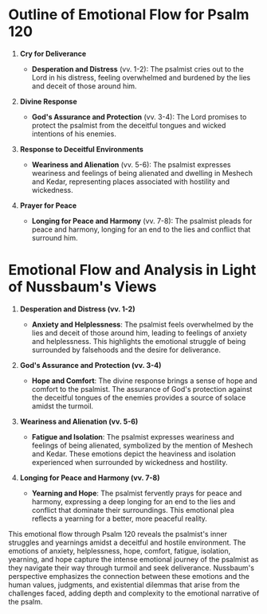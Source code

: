 # Outline of Emotional Flow for Psalm 120

1. **Cry for Deliverance**
   - **Desperation and Distress** (vv. 1-2): The psalmist cries out to the Lord in his distress, feeling overwhelmed and burdened by the lies and deceit of those around him.

2. **Divine Response**
   - **God's Assurance and Protection** (vv. 3-4): The Lord promises to protect the psalmist from the deceitful tongues and wicked intentions of his enemies.

3. **Response to Deceitful Environments**
   - **Weariness and Alienation** (vv. 5-6): The psalmist expresses weariness and feelings of being alienated and dwelling in Meshech and Kedar, representing places associated with hostility and wickedness.

4. **Prayer for Peace**
   - **Longing for Peace and Harmony** (vv. 7-8): The psalmist pleads for peace and harmony, longing for an end to the lies and conflict that surround him.

# Emotional Flow and Analysis in Light of Nussbaum's Views

1. **Desperation and Distress (vv. 1-2)**
   - **Anxiety and Helplessness**: The psalmist feels overwhelmed by the lies and deceit of those around him, leading to feelings of anxiety and helplessness. This highlights the emotional struggle of being surrounded by falsehoods and the desire for deliverance.

2. **God's Assurance and Protection (vv. 3-4)**
   - **Hope and Comfort**: The divine response brings a sense of hope and comfort to the psalmist. The assurance of God's protection against the deceitful tongues of the enemies provides a source of solace amidst the turmoil.

3. **Weariness and Alienation (vv. 5-6)**
   - **Fatigue and Isolation**: The psalmist expresses weariness and feelings of being alienated, symbolized by the mention of Meshech and Kedar. These emotions depict the heaviness and isolation experienced when surrounded by wickedness and hostility.

4. **Longing for Peace and Harmony (vv. 7-8)**
   - **Yearning and Hope**: The psalmist fervently prays for peace and harmony, expressing a deep longing for an end to the lies and conflict that dominate their surroundings. This emotional plea reflects a yearning for a better, more peaceful reality.

This emotional flow through Psalm 120 reveals the psalmist's inner struggles and yearnings amidst a deceitful and hostile environment. The emotions of anxiety, helplessness, hope, comfort, fatigue, isolation, yearning, and hope capture the intense emotional journey of the psalmist as they navigate their way through turmoil and seek deliverance. Nussbaum's perspective emphasizes the connection between these emotions and the human values, judgments, and existential dilemmas that arise from the challenges faced, adding depth and complexity to the emotional narrative of the psalm.